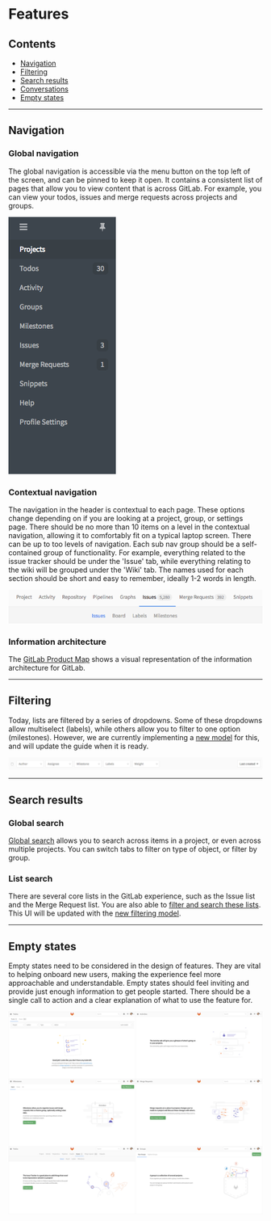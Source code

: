 # Features

## Contents
* [Navigation](#navigation)
* [Filtering](#filtering)
* [Search results](#search-results)
* [Conversations](#conversations)
* [Empty states](#empty-states)

---

## Navigation

### Global navigation

The global navigation is accessible via the menu button on the top left of the screen, and can be pinned to keep it open. It contains a consistent list of pages that allow you to view content that is across GitLab. For example, you can view your todos, issues and merge requests across projects and groups.

![Global nav](img/features-globalnav.png)


### Contextual navigation

The navigation in the header is contextual to each page. These options change depending on if you are looking at a project, group, or settings page. There should be no more than 10 items on a level in the contextual navigation, allowing it to comfortably fit on a typical laptop screen. There can be up to too levels of navigation. Each sub nav group should be a self-contained group of functionality. For example, everything related to the issue tracker should be under the 'Issue' tab, while everything relating to the wiki will be grouped under the 'Wiki' tab. The names used for each section should be short and easy to remember, ideally 1-2 words in length.

![Contextual nav](img/features-contextualnav.png)

### Information architecture

The [GitLab Product Map](https://gitlab.com/gitlab-org/gitlab-design/raw/master/production/resources/gitlab-map.png) shows a visual representation of the information architecture for GitLab.

---

## Filtering

Today, lists are filtered by a series of dropdowns. Some of these dropdowns allow multiselect (labels), while others allow you to filter to one option (milestones). However, we are currently implementing a [new model](https://gitlab.com/gitlab-org/gitlab-ce/issues/21747) for this, and will update the guide when it is ready.

![Filters](img/features-filters.png)

---

## Search results

### Global search

[Global search](https://gitlab.com/search?group_id=&project_id=13083&repository_ref=&scope=issues&search=mobile) allows you to search across items in a project, or even across multiple projects. You can switch tabs to filter on type of object, or filter by group.

### List search

There are several core lists in the GitLab experience, such as the Issue list and the Merge Request list. You are also able to [filter and search these lists](https://gitlab.com/gitlab-org/gitlab-ce/issues?utf8=%E2%9C%93&search=mobile). This UI will be updated with the [new filtering model](https://gitlab.com/gitlab-org/gitlab-ce/issues/21747).

---

## Empty states

Empty states need to be considered in the design of features. They are vital to helping onboard new users, making the experience feel more approachable and understandable. Empty states should feel inviting and provide just enough information to get people started. There should be a single call to action and a clear explanation of what to use the feature for.

![Empty states](img/features-emptystates.png)
